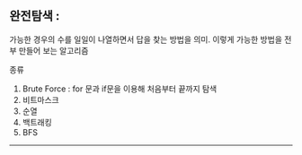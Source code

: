 ## 완전탐색 :
가능한 경우의 수를 일일이 나열하면서 답을 찾는 방법을 의미. 이렇게 가능한 방법을 전부 만들어 보는 알고리즘

종류
1. Brute Force : for 문과 if문을 이용해 처음부터 끝까지 탐색
2. 비트마스크
3. 순열 
4. 백트래킹
5. BFS

---
